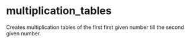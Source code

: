 # multiplication_tables
Creates multiplication tables of the first first given number till the second given number.
